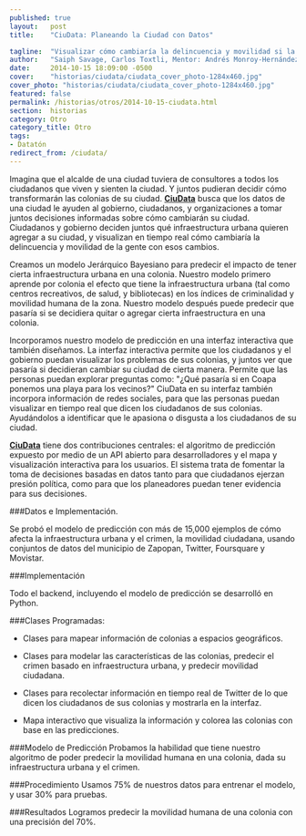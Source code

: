 ```yaml
---
published: true
layout:   post
title:    "CiuData: Planeando la Ciudad con Datos"

tagline:  "Visualizar cómo cambiaría la delincuencia y movilidad si la ciudad fuera ligeramente diferente."
author:   "Saiph Savage, Carlos Toxtli, Mentor: Andrés Monroy-Hernández"
date:     2014-10-15 18:09:00 -0500
cover:    "historias/ciudata/ciudata_cover_photo-1284x460.jpg"
cover_photo: "historias/ciudata/ciudata_cover_photo-1284x460.jpg"
featured: false
permalink: /historias/otros/2014-10-15-ciudata.html
section:  historias
category: Otro
category_title: Otro
tags:
- Datatón
redirect_from: /ciudata/
---
```


Imagina que el alcalde de una ciudad tuviera de consultores a todos los ciudadanos que viven y sienten la ciudad. Y juntos pudieran decidir cómo transformarán las colonias de su ciudad. **[CiuData](http://ciudata.ml/)** busca que los datos de una ciudad le ayuden al gobierno, ciudadanos, y organizaciones a tomar juntos decisiones informadas sobre cómo cambiarán su ciudad. Ciudadanos y gobierno deciden juntos qué infraestructura urbana quieren agregar a su ciudad,  y visualizan en tiempo real cómo cambiaría la delincuencia y movilidad de la gente con esos cambios.  

Creamos un modelo Jerárquico Bayesiano para predecir el impacto de tener cierta infraestructura urbana en una colonia.
Nuestro modelo primero aprende por colonia el efecto que tiene la infraestructura urbana (tal como centros recreativos, de salud, y bibliotecas) en los índices de criminalidad y movilidad humana de la zona. Nuestro modelo después puede predecir que pasaría si se decidiera quitar o agregar cierta infraestructura  en una colonia. 

Incorporamos nuestro modelo de predicción en una interfaz interactiva que también diseñamos. La interfaz interactiva permite que los ciudadanos y el gobierno puedan visualizar los problemas de sus  colonias, y juntos ver que pasaría si decidieran cambiar su ciudad de cierta manera. Permite que las personas puedan explorar preguntas como: "¿Qué pasaría si en Coapa ponemos una playa para los vecinos?" CiuData en su interfaz también  incorpora información de redes sociales, para que las personas puedan  visualizar en tiempo real que dicen los ciudadanos de sus colonias. Ayudándolos a identificar que le apasiona o disgusta a los ciudadanos de su ciudad. 

**[CiuData](http://ciudata.ml/)** tiene dos contribuciones centrales: el algoritmo de predicción expuesto por medio de un API abierto para desarrolladores y el mapa y visualización interactiva para los usuarios. El sistema trata de fomentar la toma de decisiones basadas en datos tanto para que ciudadanos ejerzan presión política, como para que los planeadores puedan tener evidencia para sus decisiones. 

###Datos e Implementación.

Se probó el modelo de predicción con más de 15,000 ejemplos de cómo afecta la infraestructura urbana y el crimen, la movilidad ciudadana, usando conjuntos de datos del municipio de Zapopan, Twitter, Foursquare y Movistar.


###Implementación

Todo el backend, incluyendo el modelo de predicción se desarrolló en Python.

###Clases Programadas:

- Clases para mapear información de colonias a espacios geográficos.

- Clases para modelar las características de las colonias, predecir el crimen basado en infraestructura urbana, y predecir movilidad ciudadana.

- Clases para recolectar información en tiempo real de Twitter de lo que dicen los ciudadanos de sus colonias y mostrarla en la interfaz.

- Mapa interactivo que visualiza la información y colorea las colonias con base en las predicciones.

###Modelo de Predicción
Probamos la habilidad que tiene nuestro algoritmo de poder predecir la movilidad humana en una colonia, dada su infraestructura urbana y el crimen. 

###Procedimiento
Usamos 75% de nuestros datos para entrenar el modelo, y usar 30% para pruebas. 

###Resultados
Logramos predecir la movilidad humana de una colonia con una precisión del 70%.
